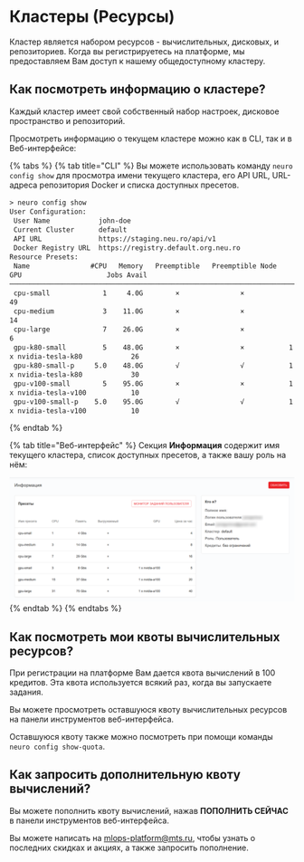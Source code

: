 # Кластеры \(Ресурсы\)

Кластер является набором ресурсов - вычислительных, дисковых, и репозиториев. Когда вы регистрируетесь на платформе, мы предоставляем Вам доступ к нашему общедоступному кластеру. 

## **Как посмотреть информацию о кластере?**

Каждый кластер имеет свой собственный набор настроек, дисковое пространство и репозиторий.

Просмотреть информацию о текущем кластере можно как в CLI, так и в Веб-интерфейсе:

{% tabs %}
{% tab title="CLI" %}
Вы можете использовать команду `neuro config show` для просмотра имени текущего кластера, его API URL, URL-адреса репозитория Docker и списка доступных пресетов.

```text
> neuro config show
User Configuration:
 User Name            john-doe
 Current Cluster      default
 API URL              https://staging.neu.ro/api/v1
 Docker Registry URL  https://registry.default.org.neu.ro
Resource Presets:
 Name               #CPU   Memory   Preemptible   Preemptible Node   GPU                     Jobs Avail
────────────────────────────────────────────────────────────────────────────────────────────────────────
 cpu-small             1     4.0G        ×               ×                                           49
 cpu-medium            3    11.0G        ×               ×                                           14
 cpu-large             7    26.0G        ×               ×                                            6
 gpu-k80-small         5    48.0G        ×               ×           1 x nvidia-tesla-k80            26
 gpu-k80-small-p     5.0    48.0G        √               √           1 x nvidia-tesla-k80            30
 gpu-v100-small        5    95.0G        ×               ×           1 x nvidia-tesla-v100           10
 gpu-v100-small-p    5.0    95.0G        √               √           1 x nvidia-tesla-v100           10
```
{% endtab %}

{% tab title="Веб-интерфейс" %}
Секция **Информация** содержит имя текущего кластера, список доступных пресетов, а также вашу роль на нём:

![](../../.gitbook/assets/image%20%2823%29.png)
{% endtab %}
{% endtabs %}

## **Как посмотреть мои квоты вычислительных ресурсов?**

При регистрации на платформе Вам дается квота вычислений в 100 кредитов. Эта квота используется всякий раз, когда вы запускаете задания.

Вы можете просмотреть оставшуюся квоту вычислительных ресурсов на панели инструментов веб-интерфейса.

Оставшуюся квоту также можно посмотреть при помощи команды `neuro config show-quota`.

## Как запросить дополнительную квоту вычислений?

Вы можете пополнить квоту вычислений, нажав **ПОПОЛНИТЬ СЕЙЧАС** в панели инструментов веб-интерфейса.

Вы можете написать на  [mlops-platform@mts.ru](mailto:mlops-platform@mts.ru), чтобы узнать о последних скидках и акциях, а также запросить пополнение.


